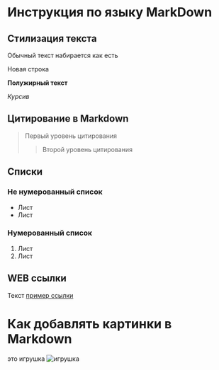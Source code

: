 # Инструкция по языку MarkDown

## Стилизация текста
Обычный текст набирается как есть

Новая строка 

**Полужирный текст**

*Курсив*

## Цитирование в Markdown
> Первый уровень цитирования
>> Второй уровень цитирования

## Списки
### Не нумерованный список
* Лист
* Лист

### Нумерованный список
1. Лист
2. Лист

## WEB ссылки
Текст [пример ссылки]("http.example.com "всплывающая подсказка")

# Как добавлять картинки в Markdown
это игрушка ![игрушка](IMG_6852.jpeg)